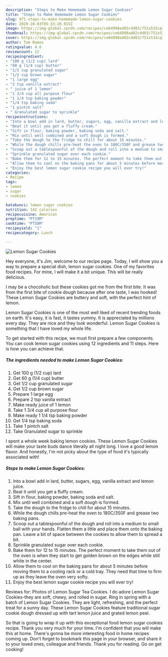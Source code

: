 ```yaml
---
description: "Steps to Make Homemade Lemon Sugar Cookies"
title: "Steps to Make Homemade Lemon Sugar Cookies"
slug: 971-steps-to-make-homemade-lemon-sugar-cookies
date: 2020-10-03T05:33:20.015Z
image: https://img-global.cpcdn.com/recipes/ce64998ad02c4d03/751x532cq70/lemon-sugar-cookies-recipe-main-photo.jpg
thumbnail: https://img-global.cpcdn.com/recipes/ce64998ad02c4d03/751x532cq70/lemon-sugar-cookies-recipe-main-photo.jpg
cover: https://img-global.cpcdn.com/recipes/ce64998ad02c4d03/751x532cq70/lemon-sugar-cookies-recipe-main-photo.jpg
author: Tom Ramos
ratingvalue: 4.6
reviewcount: 12
recipeingredient:
- "100 g (1/2 cup) lard"
- "60 g (1/4 cup) butter"
- "1/2 cup granulated sugar"
- "1/2 cup brown sugar"
- "1 large egg"
- "2 tsp vanilla extract"
- " juice of 1 lemon"
- "1 3/4 cup all purpose flour"
- "1 1/4 tsp baking powder"
- "1/4 tsp baking soda"
- "1 pintch salt"
- " Granulated sugar to sprinkle"
recipeinstructions:
- "Into a bowl add in lard, butter, sugars, egg, vanilla extract and lemon juice."
- "Beat it until you get a fluffy cream."
- "Sift in flour, baking powder, baking soda and salt."
- "Mix until well combined and a soft dough is formed."
- "Take the dough to the fridge to chill for about 15 minutes."
- "While the dough chills pre-heat the oven to 180C/350F and grease two baking pans."
- "Scoop out a tablespoonful of the dough and roll into a medium to small ball with your hands. Flatten them a little and place them onto the baking pan. Leave a bit of space between the cookies to allow them to spread a bit."
- "Sprinkle granulated sugar over each cookie."
- "Bake them for 12 to 15 minutes. The perfect moment to take them out of the oven is when they start to get golden brown on the edges while still white in the center."
- "Allow them to cool on the baking pans for about 5 minutes before moving them to a cooling rack or a cold tray. They need that time to firm up as they leave the oven very softy."
- "Enjoy the best lemon sugar cookie recipe you will ever try!"
categories:
- Recipe
tags:
- lemon
- sugar
- cookies

katakunci: lemon sugar cookies 
nutrition: 142 calories
recipecuisine: American
preptime: "PT19M"
cooktime: "PT58M"
recipeyield: "1"
recipecategory: Lunch

---
```



![Lemon Sugar Cookies](https://img-global.cpcdn.com/recipes/ce64998ad02c4d03/751x532cq70/lemon-sugar-cookies-recipe-main-photo.jpg)

Hey everyone, it's Jim, welcome to our recipe page. Today, I will show you a way to prepare a special dish, lemon sugar cookies. One of my favorites food recipes. For mine, I will make it a bit unique. This will be really delicious.

I may be a chocoholic but these cookies got me from the first bite. It was from the first bite of cookie dough because after one taste, I was hooked! These Lemon Sugar Cookies are buttery and soft, with the perfect hint of lemon.

Lemon Sugar Cookies is one of the most well liked of recent trending foods on earth. It's easy, it is fast, it tastes yummy. It is appreciated by millions every day. They are nice and they look wonderful. Lemon Sugar Cookies is something that I have loved my whole life.


To get started with this recipe, we must first prepare a few components. You can cook lemon sugar cookies using 12 ingredients and 11 steps. Here is how you can achieve that.

<!--inarticleads1-->

##### The ingredients needed to make Lemon Sugar Cookies:

1. Get 100 g (1/2 cup) lard
1. Get 60 g (1/4 cup) butter
1. Get 1/2 cup granulated sugar
1. Get 1/2 cup brown sugar
1. Prepare 1 large egg
1. Prepare 2 tsp vanilla extract
1. Make ready  juice of 1 lemon
1. Take 1 3/4 cup all purpose flour
1. Make ready 1 1/4 tsp baking powder
1. Get 1/4 tsp baking soda
1. Take 1 pintch salt
1. Take  Granulated sugar to sprinkle


I spent a whole week baking lemon cookies. These Lemon Sugar Cookies will make your taste buds dance literally all night long. I love a good lemon flavor. And honestly, I&#39;m not picky about the type of food it&#39;s typically associated with! 

<!--inarticleads2-->

##### Steps to make Lemon Sugar Cookies:

1. Into a bowl add in lard, butter, sugars, egg, vanilla extract and lemon juice.
1. Beat it until you get a fluffy cream.
1. Sift in flour, baking powder, baking soda and salt.
1. Mix until well combined and a soft dough is formed.
1. Take the dough to the fridge to chill for about 15 minutes.
1. While the dough chills pre-heat the oven to 180C/350F and grease two baking pans.
1. Scoop out a tablespoonful of the dough and roll into a medium to small ball with your hands. Flatten them a little and place them onto the baking pan. Leave a bit of space between the cookies to allow them to spread a bit.
1. Sprinkle granulated sugar over each cookie.
1. Bake them for 12 to 15 minutes. The perfect moment to take them out of the oven is when they start to get golden brown on the edges while still white in the center.
1. Allow them to cool on the baking pans for about 5 minutes before moving them to a cooling rack or a cold tray. They need that time to firm up as they leave the oven very softy.
1. Enjoy the best lemon sugar cookie recipe you will ever try!


Reviews for: Photos of Lemon Sugar Tea Cookies. I do adore Lemon Sugar Cookies-they are soft, chewy, and rolled in sugar. Ring in spring with a batch of Lemon Sugar Cookies. They are light, refreshing, and the perfect treat for a sunny day. These Lemon Sugar Cookies feature traditional sugar cookie dough dressed up with tart lemon juice and grated lemon peel. 

So that is going to wrap it up with this exceptional food lemon sugar cookies recipe. Thank you very much for your time. I'm confident that you will make this at home. There's gonna be more interesting food in home recipes coming up. Don't forget to bookmark this page in your browser, and share it to your loved ones, colleague and friends. Thank you for reading. Go on get cooking!
